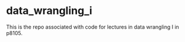 # data_wrangling_i

This is the repo associated with code for lectures in data wrangling I in p8105.